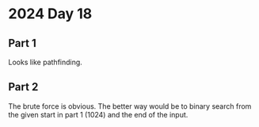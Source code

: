 
# 2024 Day 18

## Part 1

Looks like pathfinding.

## Part 2

The brute force is obvious. The better way would be to binary search from the given start in part 1 (1024) and the end of the input.
